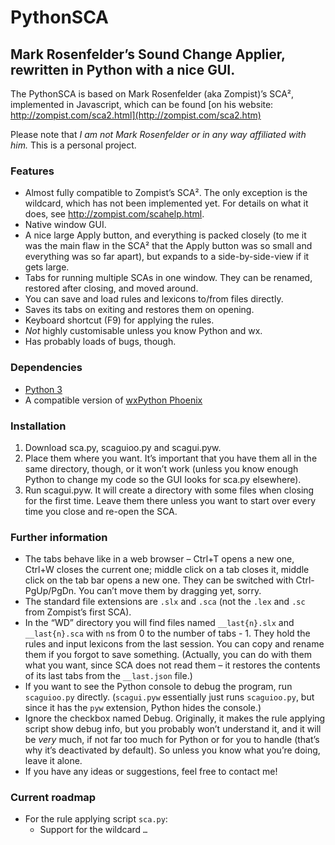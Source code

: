 # PythonSCA
## Mark Rosenfelder’s Sound Change Applier, rewritten in Python with a nice GUI.

The PythonSCA is based on Mark Rosenfelder (aka Zompist)’s SCA², implemented in Javascript, which can be found [on his website: http://zompist.com/sca2.html](http://zompist.com/sca2.htm)

Please note that *I am not Mark Rosenfelder or in any way affiliated with him.* This is a personal project.

### Features
- Almost fully compatible to Zompist’s SCA². The only exception is the wildcard, which has not been implemented yet. For details on what it does, see http://zompist.com/scahelp.html.
- Native window GUI.
- A nice large Apply button, and everything is packed closely (to me it was the main flaw in the SCA² that the Apply button was so small and everything was so far apart), but expands to a side-by-side-view if it gets large.
- Tabs for running multiple SCAs in one window. They can be renamed, restored after closing, and moved around.
- You can save and load rules and lexicons to/from files directly.
- Saves its tabs on exiting and restores them on opening.
- Keyboard shortcut (F9) for applying the rules.
- *Not* highly customisable unless you know Python and wx.
- Has probably loads of bugs, though.

### Dependencies
- [Python 3](https://www.python.org/downloads/)
- A compatible version of [wxPython Phoenix](http://wiki.wxpython.org/ProjectPhoenix)

### Installation
1. Download sca.py, scaguioo.py and scagui.pyw.
2. Place them where you want. It’s important that you have them all in the same directory, though, or it won’t work (unless you know enough Python to change my code so the GUI looks for sca.py elsewhere).
3. Run scagui.pyw. It will create a directory with some files when closing for the first time. Leave them there unless you want to start over every time you close and re-open the SCA.

### Further information
- The tabs behave like in a web browser – Ctrl+T opens a new one, Ctrl+W closes the current one; middle click on a tab closes it, middle click on the tab bar opens a new one. They can be switched with Ctrl-PgUp/PgDn. You can’t move them by dragging yet, sorry.
- The standard file extensions are `.slx` and `.sca` (not the `.lex` and `.sc` from Zompist’s first SCA).
- In the “WD” directory you will find files named `__last{n}.slx` and `__last{n}.sca` with `n`s from 0 to the number of tabs - 1. They hold the rules and input lexicons from the last session. You can copy and rename them if you forgot to save something. (Actually, you can do with them what you want, since SCA does not read them – it restores the contents of its last tabs from the `__last.json` file.)
- If you want to see the Python console to debug the program, run `scaguioo.py` directly. (`scagui.pyw` essentially just runs `scaguioo.py`, but since it has the `pyw` extension, Python hides the console.)
- Ignore the checkbox named Debug. Originally, it makes the rule applying script show debug info, but you probably won’t understand it, and it will be *very* much, if not far too much for Python or for you to handle (that’s why it’s deactivated by default). So unless you know what you’re doing, leave it alone.
- If you have any ideas or suggestions, feel free to contact me!

### Current roadmap
- For the rule applying script `sca.py`:
  - Support for the wildcard `…`
